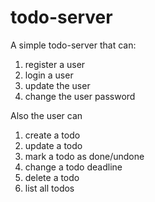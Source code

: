 # todo-server
A simple todo-server that can: 
1. register a user
2. login a user
3. update the user
4. change the user password

Also the user can
1. create a todo
2. update a todo
3. mark a todo as done/undone
4. change a todo deadline
5. delete a todo
6. list all todos 
